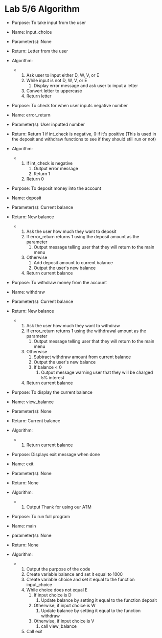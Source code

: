 # Lab 5/6 Algorithm

* Purpose: To take input from the user
* Name: input_choice
* Parameter(s): None
* Return: Letter from the user
* Algorithm:
  * 1. Ask user to input either D, W, V, or E
    2. While input is not D, W, V, or E
       1. Display error message and ask user to input a letter
    3. Convert letter to uppercase
    4. Return letter


* Purpose: To check for when user inputs negative number
* Name: error_return
* Parameter(s): User inputted number
* Return: Return 1 if int_check is negative, 0 if it's positive (This is used in the deposit and withdraw functions to see if they should still run or not)
* Algorithm:
  * 1. If int_check is negative
        1. Output error message
        2. Return 1
    2. Return 0


* Purpose: To deposit money into the account
* Name: deposit
* Parameter(s): Current balance
* Return: New balance
  * 1. Ask the user how much they want to deposit
    2. If error_return returns 1 using the deposit amount as the parameter
       1. Output message telling user that they will return to the main menu
    3. Otherwise
       1. Add deposit amount to current balance
       2. Output the user's new balance
    4. Return current balance


* Purpose: To withdraw money from the account
* Name: withdraw
* Parameter(s): Current balance
* Return: New balance
  * 1. Ask the user how much they want to withdraw
    2. If error_return returns 1 using the withdrawal amount as the parameter
       1. Output message telling user that they will return to the main menu
    3. Otherwise
       1. Subtract withdraw amount from current balance
       2. Output the user's new balance
       3. If balance < 0
          1. Output message warning user that they will be charged 5% interest
    4. Return current balance


* Purpose: To display the current balance
* Name: view_balance
* Parameter(s): None
* Return: Current balance
* Algorithm:
  * 1. Return current balance


* Purpose: Displays exit message when done
* Name: exit
* Parameter(s): None
* Return: None
* Algorithm:
  * 1. Output Thank for using our ATM


* Purpose: To run full program
* Name: main
* parameter(s): None
* Return: None
* Algorithm:
  * 1. Output the purpose of the code
    2. Create variable balance and set it equal to 1000
    3. Create variable choice and set it equal to the function input_choice
    4. While choice does not equal E
       1. If input choice is D
          1. Update balance by setting it equal to the function deposit
       2. Otherwise, if input choice is W
          1. Update balance by setting it equal to the function withdraw
       3. Otherwise, if input choice is V
          1. call view_balance 
    5. Call exit